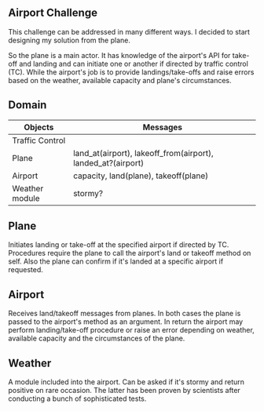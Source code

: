 ## Airport Challenge


This challenge can be addressed in many different ways. I decided to start designing my solution from the plane. 

So the plane is a main actor. It has knowledge of the airport's API for take-off and landing and can initiate one or another if directed by traffic control (TC). While the airport's job is to provide landings/take-offs and raise errors based on the weather, available capacity and plane's circumstances.

Domain
---------

Objects | Messages
-- | --
Traffic Control  |
Plane  | land_at(airport), lakeoff_from(airport), landed_at?(airport)
Airport | capacity, land(plane), takeoff(plane)
Weather module | stormy?

Plane
---------
Initiates landing or take-off at the specified airport if directed by TC. Procedures require the plane to call the airport's land or takeoff method on self. Also the plane can confirm if it's landed at a specific airport if requested.

Airport
---------
Receives land/takeoff messages from planes. In both cases the plane is passed to the airport's method as an argument. In return the airport may perform landing/take-off procedure or raise an error depending on weather, available capacity and the circumstances of the plane.

Weather
---------
A module included into the airport. Can be asked if it's stormy and return positive on rare occasion. The latter has been proven by scientists after conducting a bunch of sophisticated tests.
